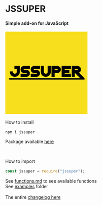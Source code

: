 # JSSUPER

#### Simple add-on for JavaScript

![](https://github.com/thainanluiz/JSSuper/blob/main/images/logos/jssuper259x259.png)

How to install

```shell
npm i jssuper
```

Package available [here]

<br>

How to import

```js
const jssuper = require("jssuper");
```

See [functions.md] to see available functions
<br>
See [examples] folder
<br>
<br>
The entire [changelog here]

[functions.md]: https://github.com/thainanluiz/JSSuper/blob/main/FUNCTIONS.md
[here]: https://www.npmjs.com/package/jssuper
[examples]: https://github.com/thainanluiz/JSSuper/blob/main/examples/
[changelog here]: https://github.com/thainanluiz/JSSuper/blob/main/CHANGELOG.md
